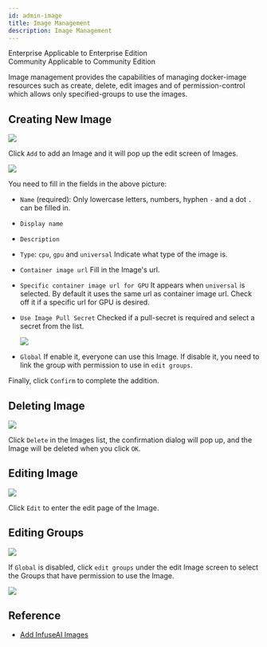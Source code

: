 ```yaml
---
id: admin-image
title: Image Management
description: Image Management
---
```


<div class="label-sect">
  <div class="ee-only tooltip">Enterprise
    <span class="tooltiptext">Applicable to Enterprise Edition</span>
  </div>
  <div class="ce-only tooltip">Community
    <span class="tooltiptext">Applicable to Community Edition</span>
  </div>
</div>

Image management provides the capabilities of managing docker-image resources such as create, delete, edit images and of permission-control which allows only specified-groups to use the images.

## Creating New Image

![](assets/image_3_v26.png)

Click `Add` to add an Image and it will pop up the edit screen of Images.

![](assets/admin_img_v26.png)

You need to fill in the fields in the above picture:

+ `Name` (required): Only lowercase letters, numbers, hyphen `-` and a dot `.` can be filled in.

+ `Display name`

+ `Description`

+ `Type`: `cpu`, `gpu` and `universal` Indicate what type of the image is.

+ `Container image url` Fill in the Image's url.

+ `Specific container image url for GPU` It appears when `universal` is selected. By default it uses the same url as container image url. Check off it if a specific url for GPU is desired.

+ `Use Image Pull Secret` Checked if a pull-secret is required and select a secret from the list.

   ![](assets/images_pull_secret_v26.png)

+ `Global` If enable it, everyone can use this Image. If disable it, you need to link the group with permission to use in `edit groups`.


Finally, click `Confirm` to complete the addition.

## Deleting Image

![](assets/actions.png)

Click `Delete` in the Images list, the confirmation dialog will pop up, and the Image will be deleted when you click `OK`.

## Editing Image

![](assets/actions.png)

Click `Edit` to enter the edit page of the Image.

## Editing Groups

![](assets/edit_groups.png)

If `Global` is disabled, click `edit groups` under the edit Image screen to select the Groups that have permission to use the Image.

![](assets/image_8_v26.png)

## Reference

+ [Add InfuseAI Images](../quickstart/add-infuseai-image)
  